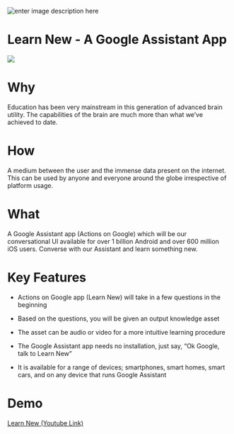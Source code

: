 

![enter image description here](https://i.ibb.co/s58Ywrj/Picture2.png)

# Learn New - A Google Assistant App


![](https://lh5.googleusercontent.com/p2ovJUCrOO7x7n53R2ezSok4sjqJF1GOWBLCkBU2VULT-MnzMFElUKLaHgCJagXyMymKyWr3FHvh8gfIg6vDw4yxmQ3zpsHvrpzFHC7pb8iV1sZthL66KUm1cTXMsAeefNhiGrGD)

# Why  
  

Education has been very mainstream in this generation of advanced brain utility. The capabilities of the brain are much more than what we’ve achieved to date.

  

# How

  

A medium between the user and the immense data present on the internet. This can be used by anyone and everyone around the globe irrespective of platform usage.

  

# What  
  

A Google Assistant app (Actions on Google) which will be our conversational UI available for over 1 billion Android and over 600 million iOS users. Converse with our Assistant and learn something new.

# Key Features

  

-   Actions on Google app (Learn New) will take in a few questions in the beginning
    
-   Based on the questions, you will be given an output knowledge asset
    
-   The asset can be audio or video for a more intuitive learning procedure
    
-   The Google Assistant app needs no installation, just say, “Ok Google, talk to Learn New”
    
-   It is available for a range of devices; smartphones, smart homes, smart cars, and on any device that runs Google Assistant

# Demo


[Learn New (Youtube Link)](http://bit.ly/1023-mb)
